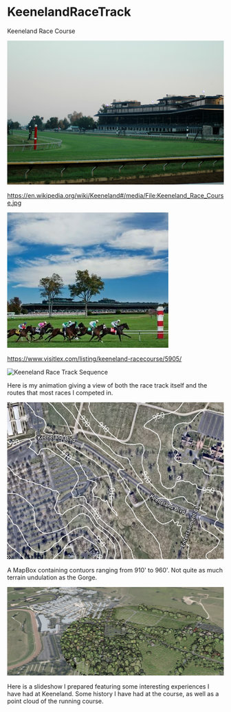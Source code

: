 # KeenelandRaceTrack
Keeneland Race Course

![Keeneland](Keeneland_Race_Course.jpg)

https://en.wikipedia.org/wiki/Keeneland#/media/File:Keeneland_Race_Course.jpg

![Keeneland](Keeneland%20%231.jpg)

https://www.visitlex.com/listing/keeneland-racecourse/5905/

![Keeneland Race Track Sequence](L7race.gif)

Here is my animation giving a view of both the race track itself and the routes that most races I competed in. 

![Keeneland MapBox](Mapbox%20Map.jpg)

A MapBox containing contuors ranging from 910' to 960'. Not quite as much terrain undulation as the Gorge.

![Keeneland Slideshow](Cesium%20Map.jpg)

Here is a slideshow I prepared featuring some interesting experiences I have had at Keeneland. Some history I have had at the course, as well as a point cloud of the running course.

